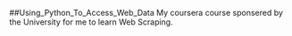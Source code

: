 ##Using_Python_To_Access_Web_Data
My coursera course sponsered by the University for me to learn Web Scraping.
